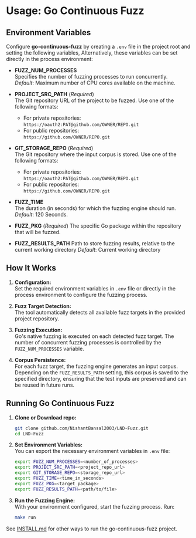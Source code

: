# Usage: Go Continuous Fuzz

## Environment Variables

Configure **go-continuous-fuzz** by creating a `.env` file in the project root and setting the following variables, Alternatively, these variables can be set directly in the process environment:

- **FUZZ_NUM_PROCESSES**  
  Specifies the number of fuzzing processes to run concurrently.  
  _Default_: Maximum number of CPU cores available on the machine.

- **PROJECT_SRC_PATH** (_Required_)  
  The Git repository URL of the project to be fuzzed. Use one of the following formats:

  - For private repositories:  
    `https://oauth2:PAT@github.com/OWNER/REPO.git`
  - For public repositories:  
    `https://github.com/OWNER/REPO.git`

- **GIT_STORAGE_REPO** (_Required_)  
  The Git repository where the input corpus is stored. Use one of the following formats:

  - For private repositories:  
    `https://oauth2:PAT@github.com/OWNER/REPO.git`
  - For public repositories:  
    `https://github.com/OWNER/REPO.git`

- **FUZZ_TIME**  
  The duration (in seconds) for which the fuzzing engine should run.  
  _Default_: 120 Seconds.

- **FUZZ_PKG** (_Required_)
  The specific Go package within the repository that will be fuzzed.

- **FUZZ_RESULTS_PATH**
  Path to store fuzzing results, relative to the current working directory
  _Default_: Current working directory

## How It Works

1. **Configuration:**  
   Set the required environment variables in `.env` file or directly in the process environment to configure the fuzzing process.

2. **Fuzz Target Detection:**  
   The tool automatically detects all available fuzz targets in the provided project repository.

3. **Fuzzing Execution:**  
   Go's native fuzzing is executed on each detected fuzz target. The number of concurrent fuzzing processes is controlled by the `FUZZ_NUM_PROCESSES` variable.

4. **Corpus Persistence:**  
   For each fuzz target, the fuzzing engine generates an input corpus. Depending on the `FUZZ_RESULTS_PATH` setting, this corpus is saved to the specified directory, ensuring that the test inputs are preserved and can be reused in future runs.

## Running Go Continuous Fuzz

1. **Clone or Download repo:**

   ```bash
   git clone github.com/NishantBansal2003/LND-Fuzz.git
   cd LND-Fuzz
   ```

2. **Set Environment Variables:**  
   You can export the necessary environment variables in `.env` file:

   ```bash
   export FUZZ_NUM_PROCESSES=<number_of_processes>
   export PROJECT_SRC_PATH=<project_repo_url>
   export GIT_STORAGE_REPO=<storage_repo_url>
   export FUZZ_TIME=<time_in_seconds>
   export FUZZ_PKG=<target_package>
   export FUZZ_RESULTS_PATH=<path/to/file>
   ```

3. **Run the Fuzzing Engine:**  
   With your environment configured, start the fuzzing process. Run:
   ```bash
   make run
   ```

See [INSTALL.md](./INSTALL.md) for other ways to run the go-continuous-fuzz project.
